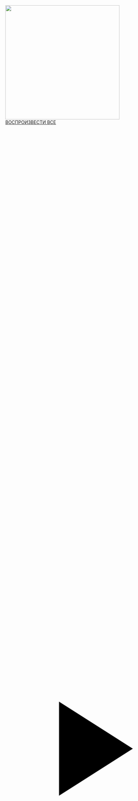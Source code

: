 <div id="items" class="style-scope ytd-playlist-sidebar-renderer"><ytd-playlist-sidebar-primary-info-renderer class="style-scope ytd-playlist-sidebar-renderer" responsive="" style-type=""><!--css-build:shady--><ytd-playlist-thumbnail bottom-side-panel="" custom-thumbnail-size="357" width="357" class="style-scope ytd-playlist-sidebar-primary-info-renderer"><!--css-build:shady--><a id="thumbnail" class="yt-simple-endpoint style-scope ytd-playlist-thumbnail" aria-hidden="true" tabindex="-1" href="/watch?v=ExauFjYV_lQ&amp;list=PLHhi8ymDMrQby8kXxsz2-J6-lsv0ilEg2">
  <div id="playlist-thumbnails" class="style-scope ytd-playlist-thumbnail"><ytd-playlist-video-thumbnail-renderer class="style-scope ytd-playlist-thumbnail"><!--css-build:shady--><yt-img-shadow ftl-eligible="" class="style-scope ytd-playlist-video-thumbnail-renderer no-transition" style="background-color: transparent;" loaded=""><!--css-build:shady--><img id="img" class="style-scope yt-img-shadow" alt="" width="357" src="https://i.ytimg.com/vi/ExauFjYV_lQ/hqdefault.jpg?sqp=-oaymwEXCNACELwBSFryq4qpAwkIARUAAIhCGAE=&amp;rs=AOn4CLC2q4r0Jk8pVtY41mDG_9USgCAtEQ"></yt-img-shadow>
</ytd-playlist-video-thumbnail-renderer></div>
  <yt-formatted-string id="length" class="style-scope ytd-playlist-thumbnail" hidden=""><!--css-build:shady--></yt-formatted-string>
  <div id="overlays" class="style-scope ytd-playlist-thumbnail"><ytd-thumbnail-overlay-side-panel-renderer class="style-scope ytd-playlist-thumbnail" bottom-panel=""><!--css-build:shady--><yt-formatted-string class="style-scope ytd-thumbnail-overlay-side-panel-renderer">ВОСПРОИЗВЕСТИ ВСЕ</yt-formatted-string>
<yt-icon class="style-scope ytd-thumbnail-overlay-side-panel-renderer"><svg viewBox="0 0 24 24" preserveAspectRatio="xMidYMid meet" focusable="false" class="style-scope yt-icon" style="pointer-events: none; display: block; width: 100%; height: 100%;"><g class="style-scope yt-icon"><path d="M8 5v14l11-7z" class="style-scope yt-icon"></path></g></svg><!--css-build:shady--></yt-icon>
</ytd-thumbnail-overlay-side-panel-renderer></div>
  <div id="hover-overlays" class="style-scope ytd-playlist-thumbnail"></div>
</a>
</ytd-playlist-thumbnail><h1 id="title" class="style-scope ytd-playlist-sidebar-primary-info-renderer"><yt-formatted-string class="style-scope ytd-playlist-sidebar-primary-info-renderer" has-link-only_=""><a class="yt-simple-endpoint style-scope yt-formatted-string" spellcheck="false" href="/watch?v=ExauFjYV_lQ&amp;list=PLHhi8ymDMrQby8kXxsz2-J6-lsv0ilEg2" dir="auto">GRASP</a></yt-formatted-string></h1><dom-if restamp="" class="style-scope ytd-playlist-sidebar-primary-info-renderer"><template is="dom-if"></template></dom-if><div id="stats" class="style-scope ytd-playlist-sidebar-primary-info-renderer"><yt-formatted-string class="style-scope ytd-playlist-sidebar-primary-info-renderer"><span dir="auto" class="style-scope yt-formatted-string">5</span><span dir="auto" class="style-scope yt-formatted-string"> видео</span></yt-formatted-string><yt-formatted-string class="style-scope ytd-playlist-sidebar-primary-info-renderer">1&nbsp;113 просмотров</yt-formatted-string><yt-formatted-string class="style-scope ytd-playlist-sidebar-primary-info-renderer"><span dir="auto" class="style-scope yt-formatted-string">Обновлен </span><span dir="auto" class="style-scope yt-formatted-string">31 мар. 2021 г.</span></yt-formatted-string><dom-repeat class="style-scope ytd-playlist-sidebar-primary-info-renderer"><template is="dom-repeat"></template></dom-repeat></div><div id="privacy-stats" class="style-scope ytd-playlist-sidebar-primary-info-renderer"><ytd-badge-supported-renderer id="badges" class="style-scope ytd-playlist-sidebar-primary-info-renderer" disable-upgrade="" hidden=""></ytd-badge-supported-renderer><dom-if restamp="" class="style-scope ytd-playlist-sidebar-primary-info-renderer"><template is="dom-if"></template></dom-if></div><div id="play-buttons" class="style-scope ytd-playlist-sidebar-primary-info-renderer"></div><div id="menu" class="style-scope ytd-playlist-sidebar-primary-info-renderer"><ytd-menu-renderer class="style-scope ytd-playlist-sidebar-primary-info-renderer"><!--css-build:shady--><div id="top-level-buttons" class="top-level-buttons style-scope ytd-menu-renderer"><ytd-toggle-button-renderer class="style-scope ytd-menu-renderer style-text size-default" use-keyboard-focused="" button-renderer="true" is-icon-button="" has-no-text=""><a class="yt-simple-endpoint style-scope ytd-toggle-button-renderer" tabindex="-1"><yt-icon-button id="button" class="style-scope ytd-toggle-button-renderer style-text size-default" touch-feedback=""><!--css-build:shady--><button id="button" class="style-scope yt-icon-button" aria-label="Сохранить плейлист" aria-pressed="false"><yt-icon class="style-scope ytd-toggle-button-renderer"><svg viewBox="0 0 24 24" preserveAspectRatio="xMidYMid meet" focusable="false" class="style-scope yt-icon" style="pointer-events: none; display: block; width: 100%; height: 100%;"><g class="style-scope yt-icon"><path d="M14 10H2v2h12v-2zm0-4H2v2h12V6zm4 8v-4h-2v4h-4v2h4v4h2v-4h4v-2h-4zM2 16h8v-2H2v2z" class="style-scope yt-icon"></path></g></svg><!--css-build:shady--></yt-icon></button><yt-interaction id="interaction" class="circular style-scope yt-icon-button"><!--css-build:shady--><div class="stroke style-scope yt-interaction"></div><div class="fill style-scope yt-interaction"></div></yt-interaction></yt-icon-button><tp-yt-paper-tooltip class="style-scope ytd-toggle-button-renderer" role="tooltip" tabindex="-1" style="inset: 353.5px auto auto 0px;"><!--css-build:shady-->
    

    <div id="tooltip" class="style-scope tp-yt-paper-tooltip hidden">
      Сохранить плейлист
    </div>
</tp-yt-paper-tooltip></a></ytd-toggle-button-renderer><ytd-button-renderer class="style-scope ytd-menu-renderer style-text size-default" use-keyboard-focused="" button-renderer="true" is-icon-button="" has-no-text=""><a class="yt-simple-endpoint style-scope ytd-button-renderer" tabindex="-1" href="/watch?v=CV577a0RHBM&amp;list=PLHhi8ymDMrQby8kXxsz2-J6-lsv0ilEg2"><yt-icon-button id="button" class="style-scope ytd-button-renderer style-text size-default" touch-feedback=""><!--css-build:shady--><button id="button" class="style-scope yt-icon-button" aria-label="Перемешать"><yt-icon class="style-scope ytd-button-renderer"><svg viewBox="0 0 24 24" preserveAspectRatio="xMidYMid meet" focusable="false" class="style-scope yt-icon" style="pointer-events: none; display: block; width: 100%; height: 100%;"><g class="style-scope yt-icon"><path d="M10.59 9.17L5.41 4 4 5.41l5.17 5.17 1.42-1.41zM14.5 4l2.04 2.04L4 18.59 5.41 20 17.96 7.46 20 9.5V4h-5.5zm.33 9.41l-1.41 1.41 3.13 3.13L14.5 20H20v-5.5l-2.04 2.04-3.13-3.13z" class="style-scope yt-icon"></path></g></svg><!--css-build:shady--></yt-icon></button><yt-interaction id="interaction" class="circular style-scope yt-icon-button"><!--css-build:shady--><div class="stroke style-scope yt-interaction"></div><div class="fill style-scope yt-interaction"></div></yt-interaction></yt-icon-button><tp-yt-paper-tooltip class="style-scope ytd-button-renderer" role="tooltip" tabindex="-1" style="inset: 353.5px auto auto 29.1328px;"><!--css-build:shady-->
    

    <div id="tooltip" class="style-scope tp-yt-paper-tooltip hidden">
      Перемешать
    </div>
</tp-yt-paper-tooltip></a></ytd-button-renderer><ytd-button-renderer class="style-scope ytd-menu-renderer style-default size-default" use-keyboard-focused="" button-renderer="true" is-icon-button="" has-no-text=""><a class="yt-simple-endpoint style-scope ytd-button-renderer" tabindex="-1"><yt-icon-button id="button" class="style-scope ytd-button-renderer style-default size-default" touch-feedback=""><!--css-build:shady--><button id="button" class="style-scope yt-icon-button" aria-label="Поделиться"><yt-icon class="style-scope ytd-button-renderer"><svg viewBox="0 0 24 24" preserveAspectRatio="xMidYMid meet" focusable="false" class="style-scope yt-icon" style="pointer-events: none; display: block; width: 100%; height: 100%;"><g mirror-in-rtl="" class="style-scope yt-icon"><path d="M14 9V3L22 12L14 21V15C8.44 15 4.78 17.03 2 21C3.11 15.33 6.22 10.13 14 9Z" class="style-scope yt-icon"></path></g></svg><!--css-build:shady--></yt-icon></button><yt-interaction id="interaction" class="circular style-scope yt-icon-button"><!--css-build:shady--><div class="stroke style-scope yt-interaction"></div><div class="fill style-scope yt-interaction"></div></yt-interaction></yt-icon-button><tp-yt-paper-tooltip class="style-scope ytd-button-renderer" role="tooltip" tabindex="-1" style="inset: 353.5px auto auto 79.3516px;"><!--css-build:shady-->
    

    <div id="tooltip" class="style-scope tp-yt-paper-tooltip hidden">
      Поделиться
    </div>
</tp-yt-paper-tooltip></a></ytd-button-renderer></div>
<div id="top-level-buttons-computed" class="top-level-buttons style-scope ytd-menu-renderer" hidden=""></div>
<yt-icon-button id="button" class="dropdown-trigger style-scope ytd-menu-renderer" touch-feedback=""><!--css-build:shady--><button id="button" class="style-scope yt-icon-button" aria-label="Меню действий">
  <yt-icon class="style-scope ytd-menu-renderer"><svg viewBox="0 0 24 24" preserveAspectRatio="xMidYMid meet" focusable="false" class="style-scope yt-icon" style="pointer-events: none; display: block; width: 100%; height: 100%;"><g class="style-scope yt-icon"><circle cx="5" cy="12" r="2" class="style-scope yt-icon"></circle><circle cx="12" cy="12" r="2" class="style-scope yt-icon"></circle><circle cx="19" cy="12" r="2" class="style-scope yt-icon"></circle></g></svg><!--css-build:shady--></yt-icon>
</button><yt-interaction id="interaction" class="circular style-scope yt-icon-button"><!--css-build:shady--><div class="stroke style-scope yt-interaction"></div><div class="fill style-scope yt-interaction"></div></yt-interaction></yt-icon-button>
</ytd-menu-renderer></div><ytd-expander collapsed-height="400" class="style-scope ytd-playlist-sidebar-primary-info-renderer" collapsed="" style="--ytd-expander-collapsed-height:400px;"><!--css-build:shady--><div id="content" class="style-scope ytd-expander">
  
  <div id="description" slot="content" class="style-scope ytd-playlist-sidebar-primary-info-renderer"><yt-formatted-string id="description" split-lines="" class="style-scope ytd-playlist-sidebar-primary-info-renderer">Принципы (шаблоны) распределения ответственности с адаптацией для JavaScript и Node.js - General Responsibility Assignment Software Patterns for JavaScript and Node.js</yt-formatted-string></div>
</div>

<tp-yt-paper-button id="less" aria-expanded="true" noink="" class="style-scope ytd-expander" hidden="" role="button" tabindex="0" animated="" elevation="0" aria-disabled="false"><!--css-build:shady-->
  
</tp-yt-paper-button>
<tp-yt-paper-button id="more" aria-expanded="false" noink="" class="style-scope ytd-expander" role="button" tabindex="0" animated="" elevation="0" aria-disabled="false" hidden=""><!--css-build:shady-->
  <yt-formatted-string class="more-button style-scope ytd-playlist-sidebar-primary-info-renderer" slot="more-button" role="button">Ещё</yt-formatted-string>
</tp-yt-paper-button>
</ytd-expander><dom-if restamp="" class="style-scope ytd-playlist-sidebar-primary-info-renderer"><template is="dom-if"></template></dom-if><dom-if restamp="" class="style-scope ytd-playlist-sidebar-primary-info-renderer"><template is="dom-if"></template></dom-if></ytd-playlist-sidebar-primary-info-renderer><ytd-playlist-sidebar-secondary-info-renderer class="style-scope ytd-playlist-sidebar-renderer"><!--css-build:shady--><yt-formatted-string id="title" split-lines="" class="style-scope ytd-playlist-sidebar-secondary-info-renderer" hidden=""><!--css-build:shady--></yt-formatted-string>
<div id="owner-container" class="style-scope ytd-playlist-sidebar-secondary-info-renderer">
  <div id="video-owner" class="style-scope ytd-playlist-sidebar-secondary-info-renderer"><ytd-video-owner-renderer class="style-scope ytd-playlist-sidebar-secondary-info-renderer"><!--css-build:shady--><a class="yt-simple-endpoint style-scope ytd-video-owner-renderer" tabindex="-1" href="/c/TimurShemsedinov"><yt-img-shadow id="avatar" width="48" class="style-scope ytd-video-owner-renderer no-transition" style="background-color: transparent;" loaded=""><!--css-build:shady--><img id="img" class="style-scope yt-img-shadow" alt="" width="48" src="https://yt3.ggpht.com/ytc/AAUvwnhL6PYOeTZdbHm9EZsYUP43rOslfuODIjNJzsT3zA=s48-c-k-c0x00ffffff-no-rj"></yt-img-shadow></a><div id="upload-info" class="style-scope ytd-video-owner-renderer"><ytd-channel-name id="channel-name" wrap-text="" class="style-scope ytd-video-owner-renderer"><!--css-build:shady--><div id="container" class="style-scope ytd-channel-name">
  <div id="text-container" class="style-scope ytd-channel-name">
    <yt-formatted-string id="text" title="" class="style-scope ytd-channel-name" has-link-only_=""><a class="yt-simple-endpoint style-scope yt-formatted-string" spellcheck="false" href="/c/TimurShemsedinov" dir="auto">Timur Shemsedinov</a></yt-formatted-string>
  </div>
  <tp-yt-paper-tooltip fit-to-visible-bounds="" class="style-scope ytd-channel-name" role="tooltip" tabindex="-1"><!--css-build:shady-->
    

    <div id="tooltip" class="hidden style-scope tp-yt-paper-tooltip">
      
    Timur Shemsedinov
  
    </div>
</tp-yt-paper-tooltip>
</div>
<ytd-badge-supported-renderer class="style-scope ytd-channel-name" disable-upgrade="" hidden="">
</ytd-badge-supported-renderer>
</ytd-channel-name><yt-formatted-string id="owner-sub-count" class="style-scope ytd-video-owner-renderer" hidden=""><!--css-build:shady--></yt-formatted-string></div><div id="purchase-button" class="style-scope ytd-video-owner-renderer" hidden=""></div><div id="sponsor-button" class="style-scope ytd-video-owner-renderer"></div><div id="analytics-button" class="style-scope ytd-video-owner-renderer"></div></ytd-video-owner-renderer></div>
  <div id="button" class="style-scope ytd-playlist-sidebar-secondary-info-renderer"><ytd-subscribe-button-renderer class="style-scope ytd-playlist-sidebar-secondary-info-renderer" use-keyboard-focused=""><!--css-build:shady--><tp-yt-paper-button noink="" class="style-scope ytd-subscribe-button-renderer" role="button" tabindex="0" animated="" elevation="0" aria-disabled="false" subscribed="" aria-label="Отменить подписку на канал &quot;Timur Shemsedinov&quot;"><!--css-build:shady-->
  <yt-formatted-string class="style-scope ytd-subscribe-button-renderer">Вы подписаны</yt-formatted-string>
</tp-yt-paper-button>
<div id="notification-preference-toggle-button" class="style-scope ytd-subscribe-button-renderer"></div>
<div id="notification-preference-button" class="style-scope ytd-subscribe-button-renderer"><ytd-subscription-notification-toggle-button-renderer class="style-scope ytd-subscribe-button-renderer style-text size-default" use-keyboard-focused="" button-renderer="true" is-icon-button="" has-no-text=""><a class="yt-simple-endpoint style-scope ytd-subscription-notification-toggle-button-renderer" tabindex="-1"><yt-icon-button id="button" class="style-scope ytd-subscription-notification-toggle-button-renderer style-text size-default" touch-feedback=""><!--css-build:shady--><button id="button" class="style-scope yt-icon-button" aria-label="Вы получаете все уведомления о канале &quot;Timur Shemsedinov&quot;. Нажмите, чтобы изменить настройки."><yt-icon class="style-scope ytd-subscription-notification-toggle-button-renderer"><svg viewBox="0 0 24 24" preserveAspectRatio="xMidYMid meet" focusable="false" class="style-scope yt-icon" style="pointer-events: none; display: block; width: 100%; height: 100%;"><g class="style-scope yt-icon"><path d="M7.58 4.08L6.15 2.65C3.75 4.48 2.17 7.3 2.03 10.5h2c.15-2.65 1.51-4.97 3.55-6.42zm12.39 6.42h2c-.15-3.2-1.73-6.02-4.12-7.85l-1.42 1.43c2.02 1.45 3.39 3.77 3.54 6.42zM18 11c0-3.07-1.64-5.64-4.5-6.32V4c0-.83-.67-1.5-1.5-1.5s-1.5.67-1.5 1.5v.68C7.63 5.36 6 7.92 6 11v5l-2 2v1h16v-1l-2-2v-5zm-6 11c.14 0 .27-.01.4-.04.65-.14 1.18-.58 1.44-1.18.1-.24.15-.5.15-.78h-4c.01 1.1.9 2 2.01 2z" class="style-scope yt-icon"></path></g></svg><!--css-build:shady--></yt-icon></button><yt-interaction id="interaction" class="circular style-scope yt-icon-button"><!--css-build:shady--><div class="stroke style-scope yt-interaction"></div><div class="fill style-scope yt-interaction"></div></yt-interaction></yt-icon-button></a></ytd-subscription-notification-toggle-button-renderer></div>
</ytd-subscribe-button-renderer></div>
</div>
<yt-formatted-string id="description" split-lines="" class="style-scope ytd-playlist-sidebar-secondary-info-renderer"><!--css-build:shady--></yt-formatted-string>
</ytd-playlist-sidebar-secondary-info-renderer></div><div id="items" class="style-scope ytd-playlist-sidebar-renderer"><ytd-playlist-sidebar-primary-info-renderer class="style-scope ytd-playlist-sidebar-renderer" responsive="" style-type=""><!--css-build:shady--><ytd-playlist-thumbnail bottom-side-panel="" custom-thumbnail-size="357" width="357" class="style-scope ytd-playlist-sidebar-primary-info-renderer"><!--css-build:shady--><a id="thumbnail" class="yt-simple-endpoint style-scope ytd-playlist-thumbnail" aria-hidden="true" tabindex="-1" href="/watch?v=ExauFjYV_lQ&amp;list=PLHhi8ymDMrQby8kXxsz2-J6-lsv0ilEg2">
  <div id="playlist-thumbnails" class="style-scope ytd-playlist-thumbnail"><ytd-playlist-video-thumbnail-renderer class="style-scope ytd-playlist-thumbnail"><!--css-build:shady--><yt-img-shadow ftl-eligible="" class="style-scope ytd-playlist-video-thumbnail-renderer no-transition" style="background-color: transparent;" loaded=""><!--css-build:shady--><img id="img" class="style-scope yt-img-shadow" alt="" width="357" src="https://i.ytimg.com/vi/ExauFjYV_lQ/hqdefault.jpg?sqp=-oaymwEXCNACELwBSFryq4qpAwkIARUAAIhCGAE=&amp;rs=AOn4CLC2q4r0Jk8pVtY41mDG_9USgCAtEQ"></yt-img-shadow>
</ytd-playlist-video-thumbnail-renderer></div>
  <yt-formatted-string id="length" class="style-scope ytd-playlist-thumbnail" hidden=""><!--css-build:shady--></yt-formatted-string>
  <div id="overlays" class="style-scope ytd-playlist-thumbnail"><ytd-thumbnail-overlay-side-panel-renderer class="style-scope ytd-playlist-thumbnail" bottom-panel=""><!--css-build:shady--><yt-formatted-string class="style-scope ytd-thumbnail-overlay-side-panel-renderer">ВОСПРОИЗВЕСТИ ВСЕ</yt-formatted-string>
<yt-icon class="style-scope ytd-thumbnail-overlay-side-panel-renderer"><svg viewBox="0 0 24 24" preserveAspectRatio="xMidYMid meet" focusable="false" class="style-scope yt-icon" style="pointer-events: none; display: block; width: 100%; height: 100%;"><g class="style-scope yt-icon"><path d="M8 5v14l11-7z" class="style-scope yt-icon"></path></g></svg><!--css-build:shady--></yt-icon>
</ytd-thumbnail-overlay-side-panel-renderer></div>
  <div id="hover-overlays" class="style-scope ytd-playlist-thumbnail"></div>
</a>
</ytd-playlist-thumbnail><h1 id="title" class="style-scope ytd-playlist-sidebar-primary-info-renderer"><yt-formatted-string class="style-scope ytd-playlist-sidebar-primary-info-renderer" has-link-only_=""><a class="yt-simple-endpoint style-scope yt-formatted-string" spellcheck="false" href="/watch?v=ExauFjYV_lQ&amp;list=PLHhi8ymDMrQby8kXxsz2-J6-lsv0ilEg2" dir="auto">GRASP</a></yt-formatted-string></h1><dom-if restamp="" class="style-scope ytd-playlist-sidebar-primary-info-renderer"><template is="dom-if"></template></dom-if><div id="stats" class="style-scope ytd-playlist-sidebar-primary-info-renderer"><yt-formatted-string class="style-scope ytd-playlist-sidebar-primary-info-renderer"><span dir="auto" class="style-scope yt-formatted-string">5</span><span dir="auto" class="style-scope yt-formatted-string"> видео</span></yt-formatted-string><yt-formatted-string class="style-scope ytd-playlist-sidebar-primary-info-renderer">1&nbsp;113 просмотров</yt-formatted-string><yt-formatted-string class="style-scope ytd-playlist-sidebar-primary-info-renderer"><span dir="auto" class="style-scope yt-formatted-string">Обновлен </span><span dir="auto" class="style-scope yt-formatted-string">31 мар. 2021 г.</span></yt-formatted-string><dom-repeat class="style-scope ytd-playlist-sidebar-primary-info-renderer"><template is="dom-repeat"></template></dom-repeat></div><div id="privacy-stats" class="style-scope ytd-playlist-sidebar-primary-info-renderer"><ytd-badge-supported-renderer id="badges" class="style-scope ytd-playlist-sidebar-primary-info-renderer" disable-upgrade="" hidden=""></ytd-badge-supported-renderer><dom-if restamp="" class="style-scope ytd-playlist-sidebar-primary-info-renderer"><template is="dom-if"></template></dom-if></div><div id="play-buttons" class="style-scope ytd-playlist-sidebar-primary-info-renderer"></div><div id="menu" class="style-scope ytd-playlist-sidebar-primary-info-renderer"><ytd-menu-renderer class="style-scope ytd-playlist-sidebar-primary-info-renderer"><!--css-build:shady--><div id="top-level-buttons" class="top-level-buttons style-scope ytd-menu-renderer"><ytd-toggle-button-renderer class="style-scope ytd-menu-renderer style-text size-default" use-keyboard-focused="" button-renderer="true" is-icon-button="" has-no-text=""><a class="yt-simple-endpoint style-scope ytd-toggle-button-renderer" tabindex="-1"><yt-icon-button id="button" class="style-scope ytd-toggle-button-renderer style-text size-default" touch-feedback=""><!--css-build:shady--><button id="button" class="style-scope yt-icon-button" aria-label="Сохранить плейлист" aria-pressed="false"><yt-icon class="style-scope ytd-toggle-button-renderer"><svg viewBox="0 0 24 24" preserveAspectRatio="xMidYMid meet" focusable="false" class="style-scope yt-icon" style="pointer-events: none; display: block; width: 100%; height: 100%;"><g class="style-scope yt-icon"><path d="M14 10H2v2h12v-2zm0-4H2v2h12V6zm4 8v-4h-2v4h-4v2h4v4h2v-4h4v-2h-4zM2 16h8v-2H2v2z" class="style-scope yt-icon"></path></g></svg><!--css-build:shady--></yt-icon></button><yt-interaction id="interaction" class="circular style-scope yt-icon-button"><!--css-build:shady--><div class="stroke style-scope yt-interaction"></div><div class="fill style-scope yt-interaction"></div></yt-interaction></yt-icon-button><tp-yt-paper-tooltip class="style-scope ytd-toggle-button-renderer" role="tooltip" tabindex="-1" style="inset: 353.5px auto auto 0px;"><!--css-build:shady-->
    

    <div id="tooltip" class="style-scope tp-yt-paper-tooltip hidden">
      Сохранить плейлист
    </div>
</tp-yt-paper-tooltip></a></ytd-toggle-button-renderer><ytd-button-renderer class="style-scope ytd-menu-renderer style-text size-default" use-keyboard-focused="" button-renderer="true" is-icon-button="" has-no-text=""><a class="yt-simple-endpoint style-scope ytd-button-renderer" tabindex="-1" href="/watch?v=CV577a0RHBM&amp;list=PLHhi8ymDMrQby8kXxsz2-J6-lsv0ilEg2"><yt-icon-button id="button" class="style-scope ytd-button-renderer style-text size-default" touch-feedback=""><!--css-build:shady--><button id="button" class="style-scope yt-icon-button" aria-label="Перемешать"><yt-icon class="style-scope ytd-button-renderer"><svg viewBox="0 0 24 24" preserveAspectRatio="xMidYMid meet" focusable="false" class="style-scope yt-icon" style="pointer-events: none; display: block; width: 100%; height: 100%;"><g class="style-scope yt-icon"><path d="M10.59 9.17L5.41 4 4 5.41l5.17 5.17 1.42-1.41zM14.5 4l2.04 2.04L4 18.59 5.41 20 17.96 7.46 20 9.5V4h-5.5zm.33 9.41l-1.41 1.41 3.13 3.13L14.5 20H20v-5.5l-2.04 2.04-3.13-3.13z" class="style-scope yt-icon"></path></g></svg><!--css-build:shady--></yt-icon></button><yt-interaction id="interaction" class="circular style-scope yt-icon-button"><!--css-build:shady--><div class="stroke style-scope yt-interaction"></div><div class="fill style-scope yt-interaction"></div></yt-interaction></yt-icon-button><tp-yt-paper-tooltip class="style-scope ytd-button-renderer" role="tooltip" tabindex="-1" style="inset: 353.5px auto auto 29.1328px;"><!--css-build:shady-->
    

    <div id="tooltip" class="style-scope tp-yt-paper-tooltip hidden">
      Перемешать
    </div>
</tp-yt-paper-tooltip></a></ytd-button-renderer><ytd-button-renderer class="style-scope ytd-menu-renderer style-default size-default" use-keyboard-focused="" button-renderer="true" is-icon-button="" has-no-text=""><a class="yt-simple-endpoint style-scope ytd-button-renderer" tabindex="-1"><yt-icon-button id="button" class="style-scope ytd-button-renderer style-default size-default" touch-feedback=""><!--css-build:shady--><button id="button" class="style-scope yt-icon-button" aria-label="Поделиться"><yt-icon class="style-scope ytd-button-renderer"><svg viewBox="0 0 24 24" preserveAspectRatio="xMidYMid meet" focusable="false" class="style-scope yt-icon" style="pointer-events: none; display: block; width: 100%; height: 100%;"><g mirror-in-rtl="" class="style-scope yt-icon"><path d="M14 9V3L22 12L14 21V15C8.44 15 4.78 17.03 2 21C3.11 15.33 6.22 10.13 14 9Z" class="style-scope yt-icon"></path></g></svg><!--css-build:shady--></yt-icon></button><yt-interaction id="interaction" class="circular style-scope yt-icon-button"><!--css-build:shady--><div class="stroke style-scope yt-interaction"></div><div class="fill style-scope yt-interaction"></div></yt-interaction></yt-icon-button><tp-yt-paper-tooltip class="style-scope ytd-button-renderer" role="tooltip" tabindex="-1" style="inset: 353.5px auto auto 79.3516px;"><!--css-build:shady-->
    

    <div id="tooltip" class="style-scope tp-yt-paper-tooltip hidden">
      Поделиться
    </div>
</tp-yt-paper-tooltip></a></ytd-button-renderer></div>
<div id="top-level-buttons-computed" class="top-level-buttons style-scope ytd-menu-renderer" hidden=""></div>
<yt-icon-button id="button" class="dropdown-trigger style-scope ytd-menu-renderer" touch-feedback=""><!--css-build:shady--><button id="button" class="style-scope yt-icon-button" aria-label="Меню действий">
  <yt-icon class="style-scope ytd-menu-renderer"><svg viewBox="0 0 24 24" preserveAspectRatio="xMidYMid meet" focusable="false" class="style-scope yt-icon" style="pointer-events: none; display: block; width: 100%; height: 100%;"><g class="style-scope yt-icon"><circle cx="5" cy="12" r="2" class="style-scope yt-icon"></circle><circle cx="12" cy="12" r="2" class="style-scope yt-icon"></circle><circle cx="19" cy="12" r="2" class="style-scope yt-icon"></circle></g></svg><!--css-build:shady--></yt-icon>
</button><yt-interaction id="interaction" class="circular style-scope yt-icon-button"><!--css-build:shady--><div class="stroke style-scope yt-interaction"></div><div class="fill style-scope yt-interaction"></div></yt-interaction></yt-icon-button>
</ytd-menu-renderer></div><ytd-expander collapsed-height="400" class="style-scope ytd-playlist-sidebar-primary-info-renderer" collapsed="" style="--ytd-expander-collapsed-height:400px;"><!--css-build:shady--><div id="content" class="style-scope ytd-expander">
  
  <div id="description" slot="content" class="style-scope ytd-playlist-sidebar-primary-info-renderer"><yt-formatted-string id="description" split-lines="" class="style-scope ytd-playlist-sidebar-primary-info-renderer">Принципы (шаблоны) распределения ответственности с адаптацией для JavaScript и Node.js - General Responsibility Assignment Software Patterns for JavaScript and Node.js</yt-formatted-string></div>
</div>

<tp-yt-paper-button id="less" aria-expanded="true" noink="" class="style-scope ytd-expander" hidden="" role="button" tabindex="0" animated="" elevation="0" aria-disabled="false"><!--css-build:shady-->
  
</tp-yt-paper-button>
<tp-yt-paper-button id="more" aria-expanded="false" noink="" class="style-scope ytd-expander" role="button" tabindex="0" animated="" elevation="0" aria-disabled="false" hidden=""><!--css-build:shady-->
  <yt-formatted-string class="more-button style-scope ytd-playlist-sidebar-primary-info-renderer" slot="more-button" role="button">Ещё</yt-formatted-string>
</tp-yt-paper-button>
</ytd-expander><dom-if restamp="" class="style-scope ytd-playlist-sidebar-primary-info-renderer"><template is="dom-if"></template></dom-if><dom-if restamp="" class="style-scope ytd-playlist-sidebar-primary-info-renderer"><template is="dom-if"></template></dom-if></ytd-playlist-sidebar-primary-info-renderer><ytd-playlist-sidebar-secondary-info-renderer class="style-scope ytd-playlist-sidebar-renderer"><!--css-build:shady--><yt-formatted-string id="title" split-lines="" class="style-scope ytd-playlist-sidebar-secondary-info-renderer" hidden=""><!--css-build:shady--></yt-formatted-string>
<div id="owner-container" class="style-scope ytd-playlist-sidebar-secondary-info-renderer">
  <div id="video-owner" class="style-scope ytd-playlist-sidebar-secondary-info-renderer"><ytd-video-owner-renderer class="style-scope ytd-playlist-sidebar-secondary-info-renderer"><!--css-build:shady--><a class="yt-simple-endpoint style-scope ytd-video-owner-renderer" tabindex="-1" href="/c/TimurShemsedinov"><yt-img-shadow id="avatar" width="48" class="style-scope ytd-video-owner-renderer no-transition" style="background-color: transparent;" loaded=""><!--css-build:shady--><img id="img" class="style-scope yt-img-shadow" alt="" width="48" src="https://yt3.ggpht.com/ytc/AAUvwnhL6PYOeTZdbHm9EZsYUP43rOslfuODIjNJzsT3zA=s48-c-k-c0x00ffffff-no-rj"></yt-img-shadow></a><div id="upload-info" class="style-scope ytd-video-owner-renderer"><ytd-channel-name id="channel-name" wrap-text="" class="style-scope ytd-video-owner-renderer"><!--css-build:shady--><div id="container" class="style-scope ytd-channel-name">
  <div id="text-container" class="style-scope ytd-channel-name">
    <yt-formatted-string id="text" title="" class="style-scope ytd-channel-name" has-link-only_=""><a class="yt-simple-endpoint style-scope yt-formatted-string" spellcheck="false" href="/c/TimurShemsedinov" dir="auto">Timur Shemsedinov</a></yt-formatted-string>
  </div>
  <tp-yt-paper-tooltip fit-to-visible-bounds="" class="style-scope ytd-channel-name" role="tooltip" tabindex="-1"><!--css-build:shady-->
    

    <div id="tooltip" class="hidden style-scope tp-yt-paper-tooltip">
      
    Timur Shemsedinov
  
    </div>
</tp-yt-paper-tooltip>
</div>
<ytd-badge-supported-renderer class="style-scope ytd-channel-name" disable-upgrade="" hidden="">
</ytd-badge-supported-renderer>
</ytd-channel-name><yt-formatted-string id="owner-sub-count" class="style-scope ytd-video-owner-renderer" hidden=""><!--css-build:shady--></yt-formatted-string></div><div id="purchase-button" class="style-scope ytd-video-owner-renderer" hidden=""></div><div id="sponsor-button" class="style-scope ytd-video-owner-renderer"></div><div id="analytics-button" class="style-scope ytd-video-owner-renderer"></div></ytd-video-owner-renderer></div>
  <div id="button" class="style-scope ytd-playlist-sidebar-secondary-info-renderer"><ytd-subscribe-button-renderer class="style-scope ytd-playlist-sidebar-secondary-info-renderer" use-keyboard-focused=""><!--css-build:shady--><tp-yt-paper-button noink="" class="style-scope ytd-subscribe-button-renderer" role="button" tabindex="0" animated="" elevation="0" aria-disabled="false" subscribed="" aria-label="Отменить подписку на канал &quot;Timur Shemsedinov&quot;"><!--css-build:shady-->
  <yt-formatted-string class="style-scope ytd-subscribe-button-renderer">Вы подписаны</yt-formatted-string>
</tp-yt-paper-button>
<div id="notification-preference-toggle-button" class="style-scope ytd-subscribe-button-renderer"></div>
<div id="notification-preference-button" class="style-scope ytd-subscribe-button-renderer"><ytd-subscription-notification-toggle-button-renderer class="style-scope ytd-subscribe-button-renderer style-text size-default" use-keyboard-focused="" button-renderer="true" is-icon-button="" has-no-text=""><a class="yt-simple-endpoint style-scope ytd-subscription-notification-toggle-button-renderer" tabindex="-1"><yt-icon-button id="button" class="style-scope ytd-subscription-notification-toggle-button-renderer style-text size-default" touch-feedback=""><!--css-build:shady--><button id="button" class="style-scope yt-icon-button" aria-label="Вы получаете все уведомления о канале &quot;Timur Shemsedinov&quot;. Нажмите, чтобы изменить настройки."><yt-icon class="style-scope ytd-subscription-notification-toggle-button-renderer"><svg viewBox="0 0 24 24" preserveAspectRatio="xMidYMid meet" focusable="false" class="style-scope yt-icon" style="pointer-events: none; display: block; width: 100%; height: 100%;"><g class="style-scope yt-icon"><path d="M7.58 4.08L6.15 2.65C3.75 4.48 2.17 7.3 2.03 10.5h2c.15-2.65 1.51-4.97 3.55-6.42zm12.39 6.42h2c-.15-3.2-1.73-6.02-4.12-7.85l-1.42 1.43c2.02 1.45 3.39 3.77 3.54 6.42zM18 11c0-3.07-1.64-5.64-4.5-6.32V4c0-.83-.67-1.5-1.5-1.5s-1.5.67-1.5 1.5v.68C7.63 5.36 6 7.92 6 11v5l-2 2v1h16v-1l-2-2v-5zm-6 11c.14 0 .27-.01.4-.04.65-.14 1.18-.58 1.44-1.18.1-.24.15-.5.15-.78h-4c.01 1.1.9 2 2.01 2z" class="style-scope yt-icon"></path></g></svg><!--css-build:shady--></yt-icon></button><yt-interaction id="interaction" class="circular style-scope yt-icon-button"><!--css-build:shady--><div class="stroke style-scope yt-interaction"></div><div class="fill style-scope yt-interaction"></div></yt-interaction></yt-icon-button></a></ytd-subscription-notification-toggle-button-renderer></div>
</ytd-subscribe-button-renderer></div>
</div>
<yt-formatted-string id="description" split-lines="" class="style-scope ytd-playlist-sidebar-secondary-info-renderer"><!--css-build:shady--></yt-formatted-string>
</ytd-playlist-sidebar-secondary-info-renderer></div>